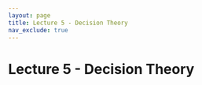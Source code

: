 ```yaml
---
layout: page
title: Lecture 5 - Decision Theory
nav_exclude: true
---
```


# Lecture 5 - Decision Theory
